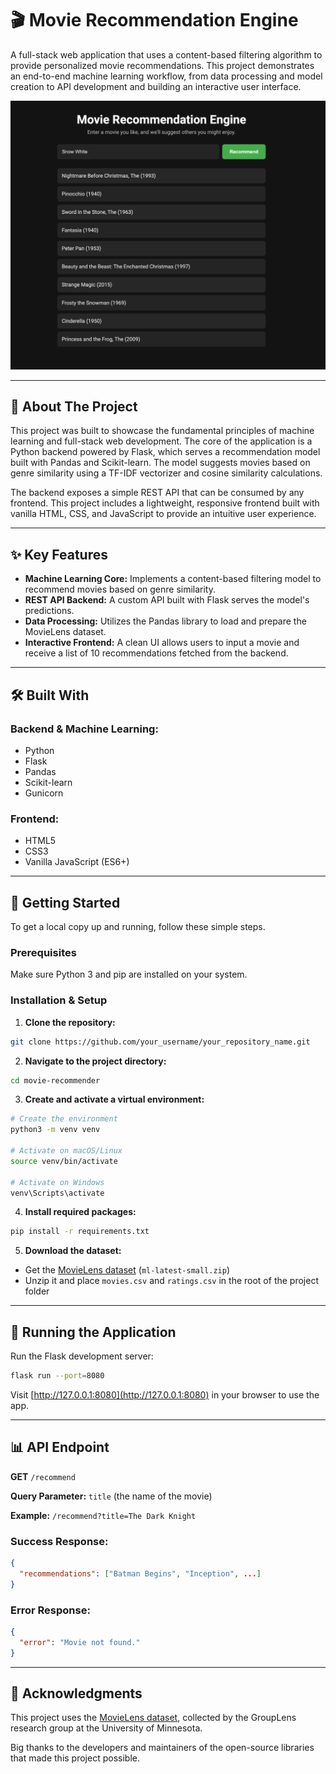 # 🎬 Movie Recommendation Engine

A full-stack web application that uses a content-based filtering algorithm to provide personalized movie recommendations. This project demonstrates an end-to-end machine learning workflow, from data processing and model creation to API development and building an interactive user interface.

![Screenshot](screenshot.png)

---

## 📄 About The Project

This project was built to showcase the fundamental principles of machine learning and full-stack web development. The core of the application is a Python backend powered by Flask, which serves a recommendation model built with Pandas and Scikit-learn. The model suggests movies based on genre similarity using a TF-IDF vectorizer and cosine similarity calculations.

The backend exposes a simple REST API that can be consumed by any frontend. This project includes a lightweight, responsive frontend built with vanilla HTML, CSS, and JavaScript to provide an intuitive user experience.

---

## ✨ Key Features

* **Machine Learning Core:** Implements a content-based filtering model to recommend movies based on genre similarity.
* **REST API Backend:** A custom API built with Flask serves the model's predictions.
* **Data Processing:** Utilizes the Pandas library to load and prepare the MovieLens dataset.
* **Interactive Frontend:** A clean UI allows users to input a movie and receive a list of 10 recommendations fetched from the backend.

---

## 🛠️ Built With

### Backend & Machine Learning:

* Python
* Flask
* Pandas
* Scikit-learn
* Gunicorn

### Frontend:

* HTML5
* CSS3
* Vanilla JavaScript (ES6+)

---

## 🚀 Getting Started

To get a local copy up and running, follow these simple steps.

### Prerequisites

Make sure Python 3 and pip are installed on your system.

### Installation & Setup

1. **Clone the repository:**

```bash
git clone https://github.com/your_username/your_repository_name.git
```

2. **Navigate to the project directory:**

```bash
cd movie-recommender
```

3. **Create and activate a virtual environment:**

```bash
# Create the environment
python3 -m venv venv

# Activate on macOS/Linux
source venv/bin/activate

# Activate on Windows
venv\Scripts\activate
```

4. **Install required packages:**

```bash
pip install -r requirements.txt
```

5. **Download the dataset:**

* Get the [MovieLens dataset](https://grouplens.org/datasets/movielens/) (`ml-latest-small.zip`)
* Unzip it and place `movies.csv` and `ratings.csv` in the root of the project folder

---

## 🔄 Running the Application

Run the Flask development server:

```bash
flask run --port=8080
```

Visit [http://127.0.0.1:8080](http://127.0.0.1:8080) in your browser to use the app.

---

## 📊 API Endpoint

**GET** `/recommend`

**Query Parameter:** `title` (the name of the movie)

**Example:** `/recommend?title=The Dark Knight`

### Success Response:

```json
{
  "recommendations": ["Batman Begins", "Inception", ...]
}
```

### Error Response:

```json
{
  "error": "Movie not found."
}
```

---

## 🙏 Acknowledgments

This project uses the [MovieLens dataset](https://grouplens.org/datasets/movielens/), collected by the GroupLens research group at the University of Minnesota.

Big thanks to the developers and maintainers of the open-source libraries that made this project possible.
